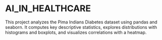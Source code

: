 # AI_IN_HEALTHCARE
This project analyzes the Pima Indians Diabetes dataset using pandas and seaborn. It computes key descriptive statistics, explores distributions with histograms and boxplots, and visualizes correlations with a heatmap.
